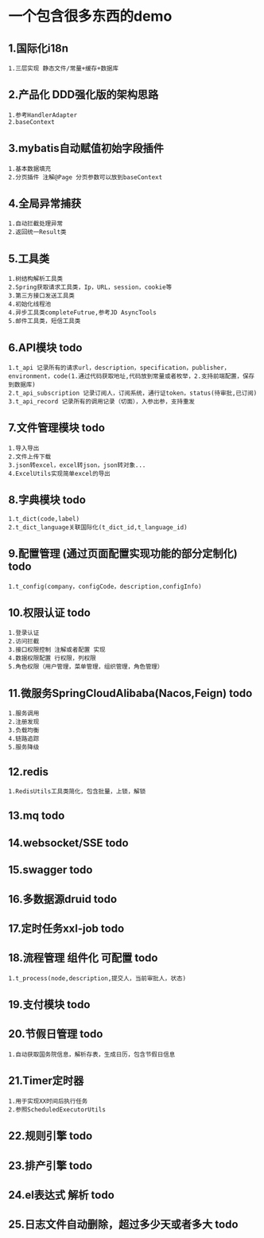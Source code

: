 # 一个包含很多东西的demo
## 1.国际化i18n
    1.三层实现 静态文件/常量+缓存+数据库
## 2.产品化 DDD强化版的架构思路
    1.参考HandlerAdapter
    2.baseContext 
## 3.mybatis自动赋值初始字段插件
    1.基本数据填充
    2.分页插件 注解@Page 分页参数可以放到baseContext
## 4.全局异常捕获
    1.自动拦截处理异常
    2.返回统一Result类
## 5.工具类
    1.树结构解析工具类
    2.Spring获取请求工具类，Ip，URL，session，cookie等
    3.第三方接口发送工具类
    4.初始化线程池
    4.异步工具类completeFutrue,参考JD AsyncTools
    5.邮件工具类，短信工具类
## 6.API模块 todo
    1.t_api 记录所有的请求url，description，specification，publisher，environment，code(1.通过代码获取地址,代码放到常量或者枚举，2.支持前端配置，保存到数据库)
    2.t_api_subscription 记录订阅人，订阅系统，通行证token，status(待审批,已订阅)
    3.t_api_record 记录所有的调用记录（切面），入参出参，支持重发
## 7.文件管理模块 todo
    1.导入导出
    2.文件上传下载
    3.json转excel，excel转json，json转对象...
    4.ExcelUtils实现简单excel的导出
## 8.字典模块 todo
    1.t_dict(code,label)
    2.t_dict_language关联国际化(t_dict_id,t_language_id)
## 9.配置管理 (通过页面配置实现功能的部分定制化) todo
    1.t_config(company，configCode，description,configInfo)
## 10.权限认证 todo
    1.登录认证
    2.访问拦截
    3.接口权限控制 注解或者配置 实现
    4.数据权限配置 行权限，列权限
    5.角色权限（用户管理，菜单管理，组织管理，角色管理）
## 11.微服务SpringCloudAlibaba(Nacos,Feign) todo
    1.服务调用
    2.注册发现
    3.负载均衡
    4.链路追踪
    5.服务降级
## 12.redis
    1.RedisUtils工具类简化，包含批量，上锁，解锁
## 13.mq todo
## 14.websocket/SSE todo
## 15.swagger todo
## 16.多数据源druid todo
## 17.定时任务xxl-job todo
## 18.流程管理 组件化 可配置 todo
    1.t_process(node,description,提交人，当前审批人，状态)
## 19.支付模块 todo
## 20.节假日管理 todo
    1.自动获取国务院信息，解析存表，生成日历，包含节假日信息
## 21.Timer定时器
    1.用于实现XX时间后执行任务
    2.参照ScheduledExecutorUtils
## 22.规则引擎 todo
## 23.排产引擎 todo
## 24.el表达式 解析 todo
## 25.日志文件自动删除，超过多少天或者多大 todo
